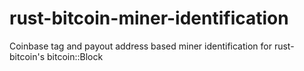 # rust-bitcoin-miner-identification
Coinbase tag and payout address based miner identification for rust-bitcoin's bitcoin::Block
